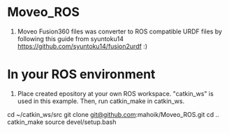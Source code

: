# Moveo_ROS

1. Moveo Fusion360 files was converter to ROS compatible URDF files by following this guide from syuntoku14 https://github.com/syuntoku14/fusion2urdf  :) 

# In your ROS environment
1. Place created epository at your own ROS workspace. "catkin_ws" is used in this example. Then, run catkin_make in catkin_ws.

cd ~/catkin_ws/src
git clone git@github.com:mahoik/Moveo_ROS.git
cd ..
catkin_make
source devel/setup.bash
